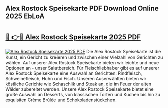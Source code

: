 ## Alex Rostock Speisekarte PDF Download Online 2025 EbLoA

# <h2><a href="http://gce05le.nevu.top/?p=Alex+Rostock+Speisekarte">🔗 👉🔴 Alex Rostock Speisekarte 2025 PDF</a></h2>

[![Alex Rostock Speisekarte 2025 PDF](https://i.imgur.com/dBaPXMq.png)](http://gce05le.nevu.top/?p=Alex+Rostock+Speisekarte)
Die Alex Rostock Speisekarte ist die Kunst, ein Gericht zu kreieren und zwischen einer Vielzahl von Gerichten zu wählen. Auf unserer Alex Rostock Speisekarte bieten wir leichte und neue Optionen an - unser Salatbereich. Für Fleischliebhaber gibt es auf unserer Alex Rostock Speisekarte eine Auswahl an Gerichten: Rindfleisch, Schweinefleisch, Huhn und Fisch. Unseren Auserwählten bieten wir köstliche Gerichte wie Schaschlik und Steak an, die im Feuer der alten Wälder zubereitet werden. Unsere Alex Rostock Speisekarte bietet eine große Auswahl an Desserts, von klassischen Torten und Kuchen bis hin zu exquisiten Crème Brûlée und Schokoladenstückchen.
